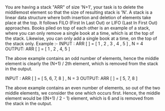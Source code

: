 You are having a stack "ARR" of size 'N+1', your task is to delete the middlemost element so that the size of resulting stack is 'N'.
A stack is a linear data structure where both insertion and deletion of elements take place at the top. It follows FILO (First In Last Out) or LIFO (Last In First Out) approaches. Books piled on top of each other is an example of a stack, where you can only remove a single book at a time, which is at the top of the stack. Likewise, you can only add a single book at a time, on the top of the stack only.
Example :-
INPUT : ARR [ ] = [ 1 , 2 , 3 , 4 , 5 ] , N = 4
OUTPUT: ARR [ ] = [ 1 , 2 , 4,  5 ]

The above example contains an odd number of elements, hence the middle element is clearly the (N+1) / 2th element, which is removed from the stack in the output.

INPUT : ARR [ ] = [ 5, 6, 7, 8 ] , N = 3
OUTPUT: ARR [ ] = [ 5, 7, 8 ]

The above example contains an even number of elements, so out of the two middle elements, we consider the one which occurs first. Hence, the middle element would be ((N+1) / 2 - 1) element, which is 6 and is removed from the stack in the output.
